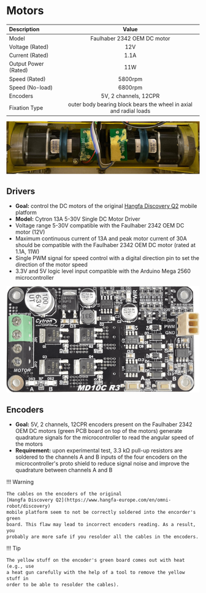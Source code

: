 # Motors

| Description          | Value                                                              |
| :------------------- | :----------------------------------------------------------------: |
| Model                | Faulhaber 2342 OEM DC motor                                        |
| Voltage (Rated)      | 12V                                                                |
| Current (Rated)      | 1.1A                                                               |
| Output Power (Rated) | 11W                                                                |
| Speed (Rated)        | 5800rpm                                                            |
| Speed (No-load)      | 6800rpm                                                            |
| Encoders             | 5V, 2 channels, 12CPR                                              |
| Fixation Type        | outer body bearing block bears the wheel in axial and radial loads |

![Faulhaber 2342 OEM DC motor on Discovery Q2 Platform](../../assets/electronics/electronics_motor_faulhaber_2342L012CR_M124-Y2002_257.jpeg)

## Drivers

- **Goal:** control the DC motors of the original
  [Hangfa Discovery Q2](https://www.hangfa-europe.com/en/omni-robot/discovery)
  mobile platform
- **Model:** Cytron 13A 5-30V Single DC Motor Driver
- Voltage range 5-30V compatible with the Faulhaber 2342 OEM DC motor (12V)
- Maximum continuous current of 13A and peak motor current of 30A should be
  compatible with the Faulhaber 2342 OEM DC motor (rated at 1.1A, 11W)
- Single PWM signal for speed control with a digital direction pin to set the
  direction of the motor speed
- 3.3V and 5V logic level input compatible with the Arduino Mega 2560
  microcontroller

![Cytron 13A 5-30V Single DC Motor Driver](../../assets/electronics/electronics_motor-drivers_cytron-md10c.png)

## Encoders

- **Goal:** 5V, 2 channels, 12CPR encoders present on the Faulhaber 2342 OEM DC
  motors (green PCB board on top of the motors) generate quadrature signals for
  the microcontroller to read the angular speed of the motors
- **Requirement:** upon experimental test, 3.3 kΩ pull-up resistors are soldered
  to the channels A and B inputs of the four encoders on the microcontroller's
  proto shield to reduce signal noise and improve the quadrature between
  channels A and B

!!! Warning

    The cables on the encoders of the original
    [Hangfa Discovery Q2](https://www.hangfa-europe.com/en/omni-robot/discovery)
    mobile platform seem to not be correctly soldered into the encorder's green
    board. This flaw may lead to incorrect encoders reading. As a result, you
    probably are more safe if you resolder all the cables in the encoders.

!!! Tip

    The yellow stuff on the encoder's green board comes out with heat (e.g., use
    a heat gun carefully with the help of a tool to remove the yellow stuff in
    order to be able to resolder the cables).
